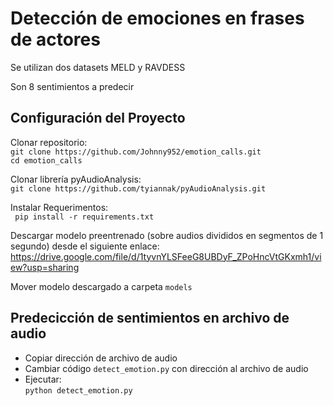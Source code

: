 # Detección de emociones en frases de actores

Se utilizan dos datasets MELD y RAVDESS
 
Son 8 sentimientos a predecir


## Configuración del Proyecto
Clonar repositorio: <br/>
```git clone https://github.com/Johnny952/emotion_calls.git``` <br/>
```cd emotion_calls ```

Clonar librería pyAudioAnalysis: <br/>
```git clone https://github.com/tyiannak/pyAudioAnalysis.git```

Instalar Requerimentos: <br/>
``` pip install -r requirements.txt```

Descargar modelo preentrenado (sobre audios divididos en segmentos de 1 segundo) desde el siguiente enlace: <br/>
https://drive.google.com/file/d/1tyvnYLSFeeG8UBDyF_ZPoHncVtGKxmh1/view?usp=sharing <br/>

Mover modelo descargado a carpeta ``models``

## Predecicción de sentimientos en archivo de audio
- Copiar dirección de archivo de audio <br/> 
- Cambiar código ```detect_emotion.py``` con dirección al archivo de audio <br/>
- Ejecutar:<br/>
```python detect_emotion.py```
